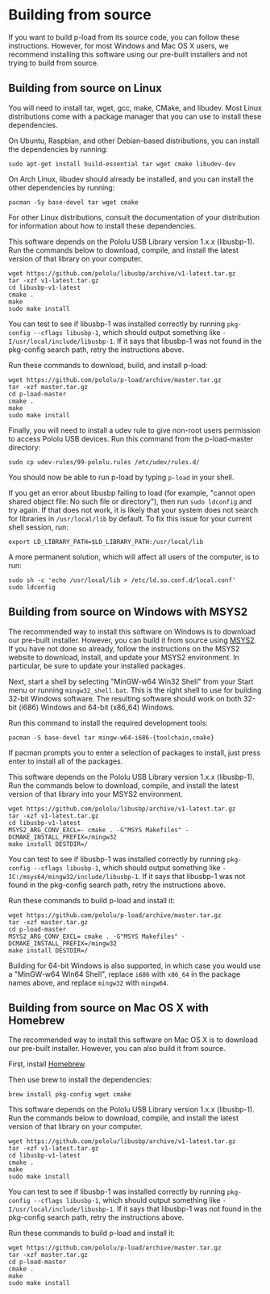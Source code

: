 # Building from source

If you want to build p-load from its source code, you can follow these
instructions.  However, for most Windows and Mac OS X users, we recommend
installing this software using our pre-built installers and not trying to build
from source.


## Building from source on Linux

You will need to install tar, wget, gcc, make, CMake,
and libudev.  Most Linux distributions come with a package manager that
you can use to install these dependencies.

On Ubuntu, Raspbian, and other Debian-based distributions, you can install the
dependencies by running:

    sudo apt-get install build-essential tar wget cmake libudev-dev

On Arch Linux, libudev should already be installed, and you can install the
other dependencies by running:

    pacman -Sy base-devel tar wget cmake

For other Linux distributions, consult the documentation of your distribution
for information about how to install these dependencies.

This software depends on the Pololu USB Library version 1.x.x (libusbp-1).  Run
the commands below to download, compile, and install the latest version of that
library on your computer.

    wget https://github.com/pololu/libusbp/archive/v1-latest.tar.gz
    tar -xzf v1-latest.tar.gz
    cd libusbp-v1-latest
    cmake .
    make
    sudo make install

You can test to see if libusbp-1 was installed correctly by running
`pkg-config --cflags libusbp-1`,
which should output something like
`-I/usr/local/include/libusbp-1`.
If it says that libusbp-1 was not found in the pkg-config search path,
retry the instructions above.

Run these commands to download, build, and install p-load:

    wget https://github.com/pololu/p-load/archive/master.tar.gz
    tar -xzf master.tar.gz
    cd p-load-master
    cmake .
    make
    sudo make install

Finally, you will need to install a udev rule to give non-root users permission
to access Pololu USB devices. Run this command from the p-load-master directory:

    sudo cp udev-rules/99-pololu.rules /etc/udev/rules.d/

You should now be able to run p-load by typing `p-load` in your shell.

If you get an error about libusbp failing to load (for example,
"cannot open shared object file: No such file or directory"), then
run `sudo ldconfig` and try again.  If that does not work, it is likely that
your system does not search for libraries in `/usr/local/lib`
by default.  To fix this issue for your current shell session, run:

    export LD_LIBRARY_PATH=$LD_LIBRARY_PATH:/usr/local/lib

A more permanent solution, which will affect all users of the computer, is to
run:

    sudo sh -c 'echo /usr/local/lib > /etc/ld.so.conf.d/local.conf'
    sudo ldconfig


## Building from source on Windows with MSYS2

The recommended way to install this software on Windows is to download our
pre-built installer.  However, you can build it from source using
[MSYS2](http://msys2.github.io/).  If you have not done so already, follow the
instructions on the MSYS2 website to download, install, and update your MSYS2
environment.  In particular, be sure to update your installed packages.

Next, start a shell by selecting "MinGW-w64 Win32 Shell" from your Start menu or
running `mingw32_shell.bat`.  This is the right shell to use for building 32-bit
Windows software.  The resulting software should work on both 32-bit (i686)
Windows and 64-bit (x86_64) Windows.

Run this command to install the required development tools:

    pacman -S base-devel tar mingw-w64-i686-{toolchain,cmake}

If pacman prompts you to enter a selection of packages to install, just press
enter to install all of the packages.

This software depends on the Pololu USB Library version 1.x.x (libusbp-1).  Run
the commands below to download, compile, and install the latest version of that
library into your MSYS2 environment.

    wget https://github.com/pololu/libusbp/archive/v1-latest.tar.gz
    tar -xzf v1-latest.tar.gz
    cd libusbp-v1-latest
    MSYS2_ARG_CONV_EXCL=- cmake . -G"MSYS Makefiles" -DCMAKE_INSTALL_PREFIX=/mingw32
    make install DESTDIR=/

You can test to see if libusbp-1 was installed correctly by running
`pkg-config --cflags libusbp-1`,
which should output something like
`-IC:/msys64/mingw32/include/libusbp-1`.
If it says that libusbp-1 was not found in the pkg-config search path,
retry the instructions above.

Run these commands to build p-load and install it:

    wget https://github.com/pololu/p-load/archive/master.tar.gz
    tar -xzf master.tar.gz
    cd p-load-master
    MSYS2_ARG_CONV_EXCL= cmake . -G"MSYS Makefiles" -DCMAKE_INSTALL_PREFIX=/mingw32
    make install DESTDIR=/

Building for 64-bit Windows is also supported, in which case you would use a
"MinGW-w64 Win64 Shell", replace `i686` with `x86_64` in the package names
above, and replace `mingw32` with `mingw64`.


## Building from source on Mac OS X with Homebrew

The recommended way to install this software on Mac OS X is to download our
pre-built installer.  However, you can also build it from source.

First, install [Homebrew](http://brew.sh/).

Then use brew to install the dependencies:

    brew install pkg-config wget cmake

This software depends on the Pololu USB Library version 1.x.x (libusbp-1).  Run
the commands below to download, compile, and install the latest version of that
library on your computer.

    wget https://github.com/pololu/libusbp/archive/v1-latest.tar.gz
    tar -xzf v1-latest.tar.gz
    cd libusbp-v1-latest
    cmake .
    make
    sudo make install

You can test to see if libusbp-1 was installed correctly by running
`pkg-config --cflags libusbp-1`,
which should output something like
`-I/usr/local/include/libusbp-1`.
If it says that libusbp-1 was not found in the pkg-config search path,
retry the instructions above.

Run these commands to build p-load and install it:

    wget https://github.com/pololu/p-load/archive/master.tar.gz
    tar -xzf master.tar.gz
    cd p-load-master
    cmake .
    make
    sudo make install
